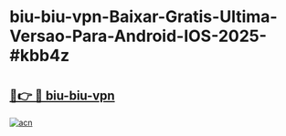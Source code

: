 # biu-biu-vpn-Baixar-Gratis-Ultima-Versao-Para-Android-IOS-2025-#kbb4z

# <h2><a href="https://ainizakaria.my?title=biu-biu-vpn&ref=22M">🔗👉 🔴 biu-biu-vpn</a></h2>

[![acn](https://github.com/user-attachments/assets/0f9c940e-d8b0-45ae-aac7-cd30a18b3e1c)](https://ainizakaria.my?title=biu-biu-vpn&ref=22M)

